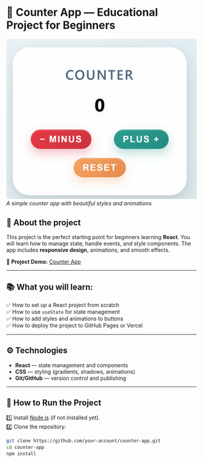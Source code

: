 # 🚀 Counter App — Educational Project for Beginners  

![Counter App Screenshot](./public/screenshot_counter.jpg)  
*A simple counter app with beautiful styles and animations*  

## 🌟 About the project  
This project is the perfect starting point for beginners learning **React**. You will learn how to manage state, handle events, and style components. The app includes **responsive design**, animations, and smooth effects.  

🔗 **Project Demo:** [Counter App](https://your-link.vercel.app)  

---

## 📚 What you will learn:  
✅ How to set up a React project from scratch  
✅ How to use `useState` for state management  
✅ How to add styles and animations to buttons  
✅ How to deploy the project to GitHub Pages or Vercel  

---

## ⚙️ Technologies  
- **React** — state management and components  
- **CSS** — styling (gradients, shadows, animations)  
- **Git/GitHub** — version control and publishing  

---

## 🚀 How to Run the Project  

1️⃣ Install [Node.js](https://nodejs.org/) (if not installed yet).  
2️⃣ Clone the repository:  
   ```bash
   git clone https://github.com/your-account/counter-app.git
   cd counter-app
   npm install

